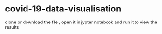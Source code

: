 # covid-19-data-visualisation
clone or download the file , open it in jypter notebook  and run it to view the results
